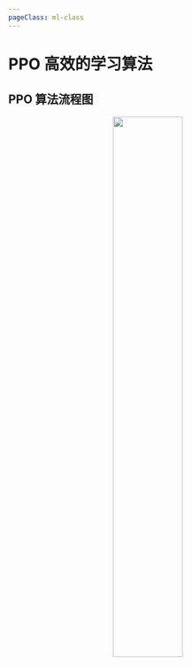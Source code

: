 ```yaml
---
pageClass: ml-class
---
```


<!--
 * @Description: 
 * @Author: Jack Huang
 * @Github: https://github.com/HuangJiaLian
 * @Date: 2019-10-08 15:49:59
 * @LastEditors: Jack Huang
 * @LastEditTime: 2019-10-08 16:03:52
 -->
# PPO 高效的学习算法

## PPO 算法流程图
<p align='center'>
<img src='/images/ml/RL_Prt/PPO/ppo_flow_chart.png' width='50%'>
</p>
